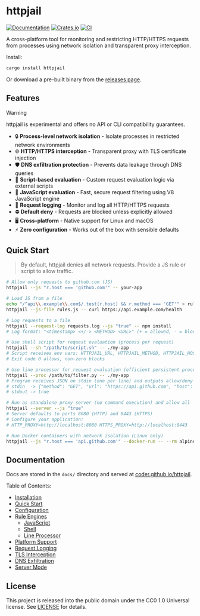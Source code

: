 # httpjail

[![Documentation](https://img.shields.io/badge/docs-coder.github.io%2Fhttpjail-blue?logo=readthedocs&style=flat-square)](https://coder.github.io/httpjail/)
[![Crates.io](https://img.shields.io/crates/v/httpjail.svg)](https://crates.io/crates/httpjail)
[![CI](https://github.com/coder/httpjail/actions/workflows/tests.yml/badge.svg)](https://github.com/coder/httpjail/actions/workflows/tests.yml)

A cross-platform tool for monitoring and restricting HTTP/HTTPS requests from processes using network isolation and transparent proxy interception.

Install:

```bash
cargo install httpjail
```

Or download a pre-built binary from the [releases page](https://github.com/coder/httpjail/releases).

## Features

> [!WARNING]
> httpjail is experimental and offers no API or CLI compatibility guarantees.

- 🔒 **Process-level network isolation** - Isolate processes in restricted network environments
- 🌐 **HTTP/HTTPS interception** - Transparent proxy with TLS certificate injection
- 🛡️ **DNS exfiltration protection** - Prevents data leakage through DNS queries
- 🔧 **Script-based evaluation** - Custom request evaluation logic via external scripts
- 🚀 **JavaScript evaluation** - Fast, secure request filtering using V8 JavaScript engine
- 📝 **Request logging** - Monitor and log all HTTP/HTTPS requests
- ⛔ **Default deny** - Requests are blocked unless explicitly allowed
- 🖥️ **Cross-platform** - Native support for Linux and macOS
- ⚡ **Zero configuration** - Works out of the box with sensible defaults

## Quick Start

> By default, httpjail denies all network requests. Provide a JS rule or script to allow traffic.

```bash
# Allow only requests to github.com (JS)
httpjail --js "r.host === 'github.com'" -- your-app

# Load JS from a file
echo "/^api\\.example\\.com$/.test(r.host) && r.method === 'GET'" > rules.js
httpjail --js-file rules.js -- curl https://api.example.com/health

# Log requests to a file
httpjail --request-log requests.log --js "true" -- npm install
# Log format: "<timestamp> <+/-> <METHOD> <URL>" (+ = allowed, - = blocked)

# Use shell script for request evaluation (process per request)
httpjail --sh "/path/to/script.sh" -- ./my-app
# Script receives env vars: HTTPJAIL_URL, HTTPJAIL_METHOD, HTTPJAIL_HOST, etc.
# Exit code 0 allows, non-zero blocks

# Use line processor for request evaluation (efficient persistent process)
httpjail --proc /path/to/filter.py -- ./my-app
# Program receives JSON on stdin (one per line) and outputs allow/deny decisions
# stdin  -> {"method": "GET", "url": "https://api.github.com", "host": "api.github.com", ...}
# stdout -> true

# Run as standalone proxy server (no command execution) and allow all
httpjail --server --js "true"
# Server defaults to ports 8080 (HTTP) and 8443 (HTTPS)
# Configure your application:
# HTTP_PROXY=http://localhost:8080 HTTPS_PROXY=http://localhost:8443

# Run Docker containers with network isolation (Linux only)
httpjail --js "r.host === 'api.github.com'" --docker-run -- --rm alpine:latest wget -qO- https://api.github.com
```

## Documentation

Docs are stored in the `docs/` directory and served
at [coder.github.io/httpjail](https://coder.github.io/httpjail).

Table of Contents:

- [Installation](https://coder.github.io/httpjail/guide/installation.html)
- [Quick Start](https://coder.github.io/httpjail/guide/quick-start.html)
- [Configuration](https://coder.github.io/httpjail/guide/configuration.html)
- [Rule Engines](https://coder.github.io/httpjail/guide/rule-engines/index.html)
  - [JavaScript](https://coder.github.io/httpjail/guide/rule-engines/javascript.html)
  - [Shell](https://coder.github.io/httpjail/guide/rule-engines/shell.html)
  - [Line Processor](https://coder.github.io/httpjail/guide/rule-engines/line-processor.html)
- [Platform Support](https://coder.github.io/httpjail/guide/platform-support.html)
- [Request Logging](https://coder.github.io/httpjail/guide/request-logging.html)
- [TLS Interception](https://coder.github.io/httpjail/advanced/tls-interception.html)
- [DNS Exfiltration](https://coder.github.io/httpjail/advanced/dns-protection.html)
- [Server Mode](https://coder.github.io/httpjail/advanced/server-mode.html)

## License

This project is released into the public domain under the CC0 1.0 Universal license. See [LICENSE](LICENSE) for details.
